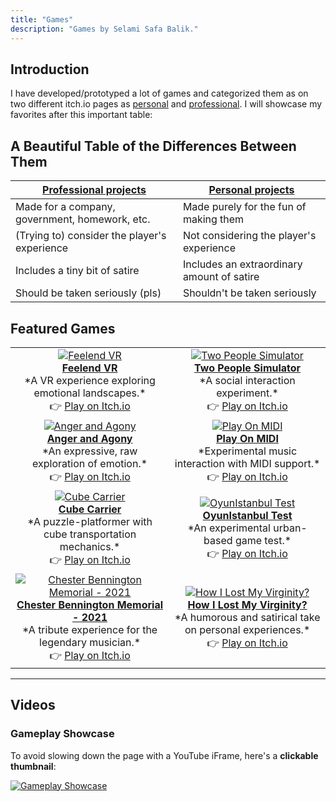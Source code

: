```yaml
---
title: "Games"
description: "Games by Selami Safa Balik."
---
```

## Introduction

I have developed/prototyped a lot of games and categorized them as on two different itch.io pages as [personal](https://piskafir.itch.io/) and [professional](https://selamisafabalik.itch.io/). I will showcase my favorites after this important table:
## A Beautiful Table of the Differences Between Them
|[Professional projects](https://selamisafabalik.itch.io/)|[Personal projects](https://piskafir.itch.io/)|
|--|--|
|Made for a company, government, homework, etc.|Made purely for the fun of making them|
|(Trying to) consider the player's experience|Not considering the player's experience|
|Includes a tiny bit of satire|Includes an extraordinary amount of satire|
|Should be taken seriously (pls)|Shouldn't be taken seriously|

## **Featured Games**  

<table>
  <tr>
    <td align="center">
      <a href="https://piskafir.itch.io/feelend-vr">
        <img src="https://img.itch.zone/aW1nLzE2ODg0MTU2LmpwZw==/315x250%23c/wvUl2v.jpg" alt="Feelend VR"><br>
        <strong>Feelend VR</strong>
      </a>
      <br>*A VR experience exploring emotional landscapes.*  
      <br>👉 <a href="https://piskafir.itch.io/feelend-vr">Play on Itch.io</a>
    </td>
    <td align="center">
      <a href="https://selamisafabalik.itch.io/two-people-simulator">
        <img src="https://img.itch.zone/aW1nLzkzMzE5MjkucG5n/315x250%23c/TSLhjw.png" alt="Two People Simulator"><br>
        <strong>Two People Simulator</strong>
      </a>
      <br>*A social interaction experiment.*  
      <br>👉 <a href="https://selamisafabalik.itch.io/two-people-simulator">Play on Itch.io</a>
    </td>
  </tr>
  <tr>
    <td align="center">
      <a href="https://piskafir.itch.io/anger-and-agony">
        <img src="https://img.itch.zone/aW1nLzQyMjU0NjEucG5n/315x250%23c/ani8na.png" alt="Anger and Agony"><br>
        <strong>Anger and Agony</strong>
      </a>
      <br>*An expressive, raw exploration of emotion.*  
      <br>👉 <a href="https://piskafir.itch.io/anger-and-agony">Play on Itch.io</a>
    </td>
    <td align="center">
      <a href="https://selamisafabalik.itch.io/play-on-midi">
        <img src="https://img.itch.zone/aW1nLzE5OTAzNTQ0LmpwZw==/315x250%23c/dPzk17.jpg" alt="Play On MIDI"><br>
        <strong>Play On MIDI</strong>
      </a>
      <br>*Experimental music interaction with MIDI support.*  
      <br>👉 <a href="https://selamisafabalik.itch.io/play-on-midi">Play on Itch.io</a>
    </td>
  </tr>
  <tr>
    <td align="center">
      <a href="https://selamisafabalik.itch.io/cube-carrier">
        <img src="https://img.itch.zone/aW1nLzQzMTkxOTcucG5n/315x250%23c/ACsdkT.png" alt="Cube Carrier"><br>
        <strong>Cube Carrier</strong>
      </a>
      <br>*A puzzle-platformer with cube transportation mechanics.*  
      <br>👉 <a href="https://selamisafabalik.itch.io/cube-carrier">Play on Itch.io</a>
    </td>
    <td align="center">
      <a href="https://selamisafabalik.itch.io/oyunistanbul-test">
        <img src="https://img.itch.zone/aW1nLzY4Mzc1MTgucG5n/315x250%23c/cuCX19.png" alt="OyunIstanbul Test"><br>
        <strong>OyunIstanbul Test</strong>
      </a>
      <br>*An experimental urban-based game test.*  
      <br>👉 <a href="https://selamisafabalik.itch.io/oyunistanbul-test">Play on Itch.io</a>
    </td>
  </tr>
  <tr>
    <td align="center">
      <a href="https://piskafir.itch.io/chester-bennington-memorial-2021">
        <img src="https://img.itch.zone/aW1nLzY1NTU5NjQucG5n/315x250%23c/RbqN%2Bo.png" alt="Chester Bennington Memorial - 2021"><br>
        <strong>Chester Bennington Memorial - 2021</strong>
      </a>
      <br>*A tribute experience for the legendary musician.*  
      <br>👉 <a href="https://piskafir.itch.io/chester-bennington-memorial-2021">Play on Itch.io</a>
    </td>
    <td align="center">
      <a href="https://piskafir.itch.io/how-i-lost-my-virginity">
        <img src="https://img.itch.zone/aW1nLzIxMzQxMDQucG5n/315x250%23c/TiN8Ge.png" alt="How I Lost My Virginity?"><br>
        <strong>How I Lost My Virginity?</strong>
      </a>
      <br>*A humorous and satirical take on personal experiences.*  
      <br>👉 <a href="https://piskafir.itch.io/how-i-lost-my-virginity">Play on Itch.io</a>
    </td>
  </tr>
</table>

---

## **Videos**  

### **Gameplay Showcase**  
To avoid slowing down the page with a YouTube iFrame, here's a **clickable thumbnail**:  

<a href="https://www.youtube.com/watch?v=ebWOD4bZHu0" target="_blank">
  <img src="https://img.youtube.com/vi/ebWOD4bZHu0/hqdefault.jpg" alt="Gameplay Showcase">
</a>
